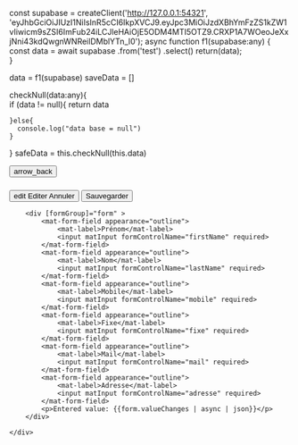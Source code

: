const supabase = createClient('http://127.0.0.1:54321', 'eyJhbGciOiJIUzI1NiIsInR5cCI6IkpXVCJ9.eyJpc3MiOiJzdXBhYmFzZS1kZW1vIiwicm9sZSI6ImFub24iLCJleHAiOjE5ODM4MTI5OTZ9.CRXP1A7WOeoJeXxjNni43kdQwgnWNReilDMblYTn_I0');
  async function f1(supabase:any) {
    const data = await supabase 
    .from('test')
    .select()
    return(data);   
  }

  data = f1(supabase)
  saveData = []

  checkNull(data:any){  
    if (data != null){
      return data

    }else{
      console.log("data base = null")
    }

  }
  safeData = this.checkNull(this.data)










   <div class="profile-header">
        <button mat-icon-button (click)="goBack()">
            <mat-icon>arrow_back</mat-icon>
        </button>
        <h3>
            <!-- Profile de {{jeuneData.firstName }} {{jeuneData.lastName}} -->
        </h3>
        <span class="spacer"></span>
        <button mat-button (click)="toggleEditMode()">
            <mat-icon>edit</mat-icon>
            <span *ngIf="!editMode">Editer</span>
            <span *ngIf="editMode">Annuler</span>
        </button>
        <button mat-button (click)="saveData()" >
            <span *ngIf="editMode">Sauvegarder</span>
        </button>
    </div>
    <div class="profile-content">

        <div [formGroup]="form" >
            <mat-form-field appearance="outline">
                <mat-label>Prénom</mat-label>
                <input matInput formControlName="firstName" required>
            </mat-form-field>
            <mat-form-field appearance="outline">
                <mat-label>Nom</mat-label>
                <input matInput formControlName="lastName" required>
            </mat-form-field>
            <mat-form-field appearance="outline">
                <mat-label>Mobile</mat-label>
                <input matInput formControlName="mobile" required>
            </mat-form-field>
            <mat-form-field appearance="outline">
                <mat-label>Fixe</mat-label>
                <input matInput formControlName="fixe" required>
            </mat-form-field>
            <mat-form-field appearance="outline">
                <mat-label>Mail</mat-label>
                <input matInput formControlName="mail" required>
            </mat-form-field>
            <mat-form-field appearance="outline">
                <mat-label>Adresse</mat-label>
                <input matInput formControlName="adresse" required>
            </mat-form-field>
            <p>Entered value: {{form.valueChanges | async | json}}</p>
        </div>

    </div>




